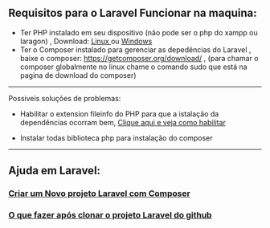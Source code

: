## Requisitos para o Laravel Funcionar na maquina:

- Ter PHP instalado em seu dispositivo (não pode ser o php do xampp ou laragon) , Download: <a href="https://github.com/gladsonsimoes/linux-help/tree/main/php"> Linux </a> ou <a href="https://windows.php.net/download#"> Windows </a>
- Ter o Composer instalado para gerenciar as depedências do Laravel , baixe o composer: https://getcomposer.org/download/ , (para chamar o composer globalmente no linux chame o comando sudo que está na pagina de download do composer)
---
Possiveis soluções de problemas:

- Habilitar o extension fileinfo do PHP para que a istalação da dependências ocorram bem, <a href="arquives/configure-php-composer.md"> Clique aqui e veja como habilitar </a>

- Instalar todas biblioteca php para instalação do composer 

---

## Ajuda em Laravel:

### <a href="arquives/new-project-laravel-composer.md">Criar um Novo projeto Laravel com Composer</a>

###  <a href="arquives/clone-project-laravel.md">O que fazer após clonar o projeto Laravel do github </a>



